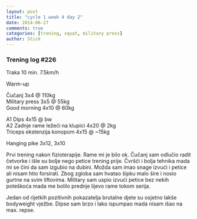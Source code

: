 ```yaml
---
layout: post
title: "cycle 1 week 4 day 2"
date: 2014-06-27
comments: true
categories: [trening, squat, military press]
author: Stick
---
```


### Trening log #226

Traka 10 min. 7.5km/h  

Warm-up  

Čučanj 3x4 @ 110kg  
Military press 3x5 @ 55kg  
Good morning 4x10 @ 60kg  

A1 Dips 4x15 @ bw  
A2 Zadnje rame ležeći na klupici 4x20 @ 2kg  
Triceps ekstenzija konopom 4x15 @ ~15kg  

Hanging pike 3x12, 3x10  

Prvi trening nakon fizioterapije. Rame mi je bilo ok. Čučanj sam odlučio radit četvorke i išle su bolje nego petice trening prije. Čvršći i bolja tehnika mada mi se čini da sam izgubio na dubini. Možda sam imao snage izvući i petice ali nisam htio forsirati. Zbog zgloba sam hvatao šipku malo šire i nosio gurtne na svim liftovima. Military sam uspio izvući petice bez nekih poteškoća mada me bolilo prednje lijevo rame tokom serija.

Jedan od rijetkih pozitivnih pokazatelja brutalne djete su osjetno lakše bodyweight vježbe. Dipse sam brzo i lako ispumpao mada nisam išao na max. repse.  
